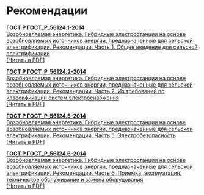 # Рекомендации

<b>[ГОСТ Р ГОСТ_Р_56124.1-2014](~/gost_mds/ГОСТ_Р_56124.1-2014.md)</b><br/>[Возобновляемая энергетика. Гибридные электростанции на основе возобновляемых источников энергии, предназначенные для сельской электрификации. Рекомендации. Часть 1. Общее введение для сельской электрификации](~/gost_mds/ГОСТ_Р_56124.1-2014.md)<br/><a href="https://standartgost.ru/g/ГОСТ_Р_56124.1-2014.pdf">[Читать в PDF]</a>

<b>[ГОСТ Р ГОСТ_Р_56124.2-2014](~/gost_mds/ГОСТ_Р_56124.2-2014.md)</b><br/>[Возобновляемая энергетика. Гибридные электростанции на основе возобновляемых источников энергии, предназначенные для сельской электрификации. Рекомендации. Часть 2. Из требований по классификации систем электроснабжения](~/gost_mds/ГОСТ_Р_56124.2-2014.md)<br/><a href="https://standartgost.ru/g/ГОСТ_Р_56124.2-2014.pdf">[Читать в PDF]</a>

<b>[ГОСТ Р ГОСТ_Р_56124.5-2014](~/gost_mds/ГОСТ_Р_56124.5-2014.md)</b><br/>[Возобновляемая энергетика. Гибридные электростанции на основе возобновляемых источников энергии, предназначенные для сельской электрификации. Рекомендации. Часть 5. Электробезопасность](~/gost_mds/ГОСТ_Р_56124.5-2014.md)<br/><a href="https://standartgost.ru/g/ГОСТ_Р_56124.5-2014.pdf">[Читать в PDF]</a>

<b>[ГОСТ Р ГОСТ_Р_56124.6-2014](~/gost_mds/ГОСТ_Р_56124.6-2014.md)</b><br/>[Возобновляемая энергетика. Гибридные электростанции на основе возобновляемых источников энергии, предназначенные для сельской электрификации. Рекомендации. Часть 6. Приемка, эксплуатация, техническое обслуживание и замена оборудования](~/gost_mds/ГОСТ_Р_56124.6-2014.md)<br/><a href="https://standartgost.ru/g/ГОСТ_Р_56124.6-2014.pdf">[Читать в PDF]</a>